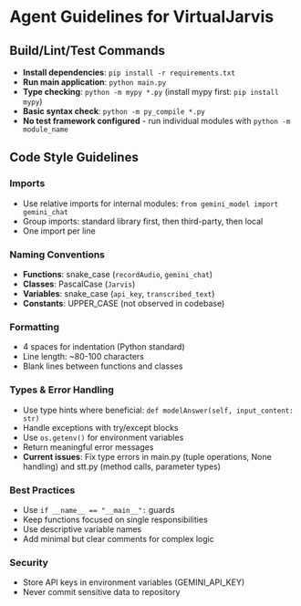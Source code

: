 # Agent Guidelines for VirtualJarvis

## Build/Lint/Test Commands
- **Install dependencies**: `pip install -r requirements.txt`
- **Run main application**: `python main.py`
- **Type checking**: `python -m mypy *.py` (install mypy first: `pip install mypy`)
- **Basic syntax check**: `python -m py_compile *.py`
- **No test framework configured** - run individual modules with `python -m module_name`

## Code Style Guidelines

### Imports
- Use relative imports for internal modules: `from gemini_model import gemini_chat`
- Group imports: standard library first, then third-party, then local
- One import per line

### Naming Conventions
- **Functions**: snake_case (`recordAudio`, `gemini_chat`)
- **Classes**: PascalCase (`Jarvis`)
- **Variables**: snake_case (`api_key`, `transcribed_text`)
- **Constants**: UPPER_CASE (not observed in codebase)

### Formatting
- 4 spaces for indentation (Python standard)
- Line length: ~80-100 characters
- Blank lines between functions and classes

### Types & Error Handling
- Use type hints where beneficial: `def modelAnswer(self, input_content: str)`
- Handle exceptions with try/except blocks
- Use `os.getenv()` for environment variables
- Return meaningful error messages
- **Current issues**: Fix type errors in main.py (tuple operations, None handling) and stt.py (method calls, parameter types)

### Best Practices
- Use `if __name__ == "__main__":` guards
- Keep functions focused on single responsibilities
- Use descriptive variable names
- Add minimal but clear comments for complex logic

### Security
- Store API keys in environment variables (GEMINI_API_KEY)
- Never commit sensitive data to repository
